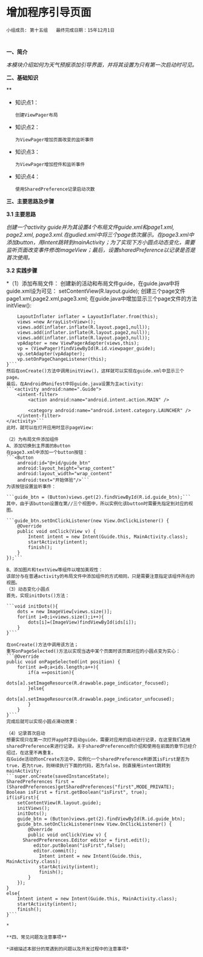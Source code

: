 # 增加程序引导页面


    小组成员: 第十五组   最终完成日期：15年12月1日
# 

**一、简介**

*本模块介绍如何为天气预报添加引导界面，并将其设置为只有第一次启动时可见。*

**二、基础知识**

**
   
* 知识点1：

      创建ViewPager布局

* 知识点2：

      为ViewPager增加页面改变的监听事件


* 知识点3：

      为ViewPager增加控件和监听事件
* 知识点4：

      使用SharedPreference记录启动次数


   

**三、主要思路及步骤**

**3.1 主要思路**

*创建一个activity guide并为其设置4个布局文件guide.xml和page1.xml, page2.xml, page3.xml.在gudied.xml中将三个page依次展示。在page3.xml中添加button，用intent跳转到mainActivity；为了实现下方小圆点动态变化，需要监听页面改变事件修改imageView；最后，设置sharedPreference以记录是否是首次使用。*

**3.2 实践步骤**

*（1）添加布局文件：
创建新的活动和布局文件guide，在guide.java中将guide.xml设为可见：
setContentView(R.layout.guide);
创建三个page文件page1.xml,page2.xml,page3.xml;
在guide.java中增加显示三个page文件的方法initView():
```private void initViews(){
    LayoutInflater inflater = LayoutInflater.from(this);
    views =new ArrayList<View>();
    views.add(inflater.inflate(R.layout.page1,null));
    views.add(inflater.inflate(R.layout.page2,null));
    views.add(inflater.inflate(R.layout.page3,null));
    vpAdapter = new ViewPagerAdapter(views,this);
    vp = (ViewPager)findViewById(R.id.viewpager_guide);
    vp.setAdapter(vpAdapter);
    vp.setOnPageChangeListener(this);
}```
然后在onCreate()方法中调用initView()，这样就可以实现在guide.xml中显示三个page。
最后，在AndroidManifest中将guide.java设置为主activity:
```<activity android:name=".Guide">
    <intent-filter>
        <action android:name="android.intent.action.MAIN" />

        <category android:name="android.intent.category.LAUNCHER" />
    </intent-filter>
</activity>```
此时，就可以在打开应用时显示pageView:
 
（2）为布局文件添加组件
A、添加切换到主界面的Button
在page3.xml中添加一个button按钮：
```<Button
    android:id="@+id/guide_btn"
    android:layout_height="wrap_content"
    android:layout_width="wrap_content"
    android:text="开始体验"/>```
为该按钮设置监听事件：

```guide_btn = (Button)views.get(2).findViewById(R.id.guide_btn);```
其中，由于该button设置在第//三个视图中，所以实例化该button时需要先指定到对应的视图。

```guide_btn.setOnClickListener(new View.OnClickListener() {
    @Override
    public void onClick(View v) {
        Intent intent = new Intent(Guide.this, MainActivity.class);
        startActivity(intent);
        finish();
    }
});```

B、添加图片和textView等组件以增加美观性：
该部分与在普通activity的布局文件中添加组件的方式相同，只是需要注意指定该组件所在的视图。
（3）动态变化小圆点
首先，实现initDots()方法：

```void initDots(){
    dots = new ImageView[views.size()];
    for(int i=0;i<views.size();i++){
        dots[i]=(ImageView)findViewById(ids[i]);
    }
}```

在onCreate()方法中调用该方法；
重写onPageSelected()方法以实现当选中某个页面时该页面对应的小圆点变为实心：
```@Override
public void onPageSelected(int position) {
    for(int a=0;a<ids.length;a++){
        if(a ==position){
            dots[a].setImageResource(R.drawable.page_indicator_focused);
        }else{
            dots[a].setImageResource(R.drawable.page_indicator_unfocused);
        }
    }
}```
完成后就可以实现小圆点滑动效果：
 
（4）记录首次启动
想要实现只在第一次打开app时才启动guide，需要对应用的启动进行记录，在这里我们选用sharedPreference来进行记录。关于sharedPreference的介绍和使用在前面的章节已经介绍过，在这里不再重复。
在Guide活动的onCreate方法中，实例化一个sharedPreference判断其isFirst是否为true，若为true，则继续执行下面的代码，若为false，则直接用intent跳转到mainActivity:
```super.onCreate(savedInstanceState);
SharedPreferences first = (SharedPreferences)getSharedPreferences("first",MODE_PRIVATE);
Boolean isFirst = first.getBoolean("isFirst", true);
if(isFirst){
    setContentView(R.layout.guide);
    initViews();
    initDots();
    guide_btn = (Button)views.get(2).findViewById(R.id.guide_btn);
    guide_btn.setOnClickListener(new View.OnClickListener() {
        @Override
        public void onClick(View v) {
	  SharedPreferences.Editor editor = first.edit();
    	  editor.putBolean("isFirst",false);
    	  editor.commit();
            Intent intent = new Intent(Guide.this, MainActivity.class);
            startActivity(intent);
            finish();
        }
    });
}
else{
    Intent intent = new Intent(Guide.this, MainActivity.class);
    startActivity(intent);
    finish();
}```

*

**四、常见问题及注意事项**

*详细描述本部分的常遇到的问题以及开发过程中的注意事项*
